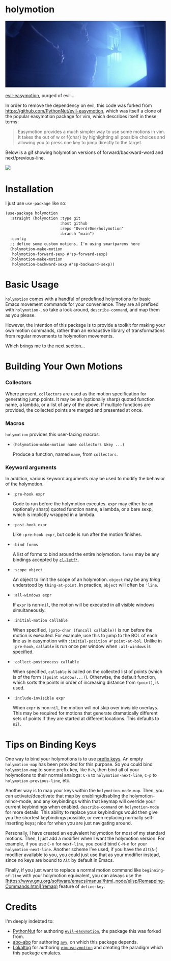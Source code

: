 holymotion
===============

![](poltergeist.jpg)

[evil-easymotion](https://github.com/PythonNut/evil-easymotion), purged of evil...

In order to remove the dependency on evil, this code was forked from https://github.com/PythonNut/evil-easymotion, which was itself a clone of the popular easymotion package for vim, which describes itself in these terms:

> Easymotion provides a much simpler way to use some motions in vim. It takes the <number> out of <number>w or <number>f{char} by highlighting all possible choices and allowing you to press one key to jump directly to the target.

Below is a gif showing holymotion versions of forward/backward-word and next/previous-line.

![](demo.gif)

Installation
===========

I just use `use-package` like so:

``` elisp
(use-package holymotion
  :straight (holymotion :type git
                        :host github
                        :repo "Overdr0ne/holymotion"
                        :branch "main")
  :config
  ;; define some custom motions, I'm using smartparens here
  (holymotion-make-motion
   holymotion-forward-sexp #'sp-forward-sexp)
  (holymotion-make-motion
   holymotion-backward-sexp #'sp-backward-sexp))
```

Basic Usage
===========

`holymotion` comes with a handful of predefined holymotions for basic Emacs movement commands for your convenience. They are all prefixed with `holymotion-`, so take a look around, `describe-command`, and map them as you please.

However, the intention of this package is to provide a toolkit for making your own motion commands, rather than an exhaustive library of transformations from regular movements to holymotion movements.

Which brings me to the next section...

Building Your Own Motions
=========================

### Collectors

Where present, `collectors` are used as the motion specification for generating jump points. It may be an (optionally sharp) quoted function name, a lambda, or a list of any of the above. If multiple functions are provided, the collected points are merged and presented at once.

### Macros

`holymotion` provides this user-facing macros:


* `(holymotion-make-motion name collectors &key ...)`

    Produce a function, named `name`, from `collectors`.

### Keyword arguments

In addition, various keyword arguments may be used to modify the behavior of the holymotion.

* `:pre-hook expr`

    Code to run before the holymotion executes. `expr` may either be an (optionally sharp) quoted function name, a lambda, or a bare sexp, which is implictly wrapped in a lambda.

* `:post-hook expr`

    Like `:pre-hook expr`, but code is run after the motion finishes.

* `:bind forms`

    A list of forms to bind around the entire holymotion. `forms` may be any bindings accepted by [`cl-letf*`](http://www.gnu.org/software/emacs/manual/html_node/cl/Modify-Macros.html).

* `:scope object`

    An object to limit the scope of an holymotion. `object` may be any *thing* understood by `thing-at-point`. In practice, `object` will often be `'line`.

* `:all-windows expr`

    If `expr` is non-`nil`, the motion will be executed in all visible windows simultaneously.

* `:initial-motion callable`

    When specified, `(goto-char (funcall callable))` is run before the motion is executed. For example, use this to jump to the BOL of each line as in easymotion with `:initial-position #'point-at-bol`. Unlike in `:pre-hook`, `callable` is run once per window when `:all-windows` is specified.

* `:collect-postprocess callable`

    When specified, `callable` is called on the collected list of points (which is of the form `((point window)...)`). Otherwise, the default function, which sorts the points in order of increasing distance from `(point)`, is used.

* `:include-invisible expr`

    When `expr` is non-`nil`, the motion will not skip over invisible overlays. This may be required for motions that generate dramatically different sets of points if they are started at different locations. This defaults to `nil`.

Tips on Binding Keys
=======

One way to bind your holymotions is to use [prefix keys](https://www.gnu.org/software/emacs/manual/html_node/elisp/Prefix-Keys.html). An empty `holymotion-map` has been provided for this purpose. So you could bind `holymotion-map` to some prefix key, like `M-h`, then bind all of your holymotions to their normal analogs: `C-n` to `holymotion-next-line`, `C-p` to `holymotion-previous-line`, etc.

Another way is to map your keys within the `holymotion-mode-map`. Then, you can activate/deactivate that map by enabling/disabling the holymotion-minor-mode, and any keybindings within that keymap will override your current keybindings when enabled. `describe-command` on `holymotion-mode` for more details. This ability to replace your keybindings would then give you the shortest keybindings possible, or even replacing normally self-inserting keys; nice for when you are just navigating around.

Personally, I have created an equivalent holymotion for most of my standard motions. Then, I just add a modifier when I want the holymotion version. For example, if you use `C-n` for `next-line`, you could bind `C-M-n` for your `holymotion-next-line`. Another scheme I’ve used, if you have the `Alt`(`A-`) modifier available to you, you could just use that as your modifier instead, since no keys are bound to `Alt` by default in Emacs.

Finally, if you just want to replace a normal motion command like `beginning-of-line` with your holymotion equivalent, you can always use the [https://www.gnu.org/software/emacs/manual/html_node/elisp/Remapping-Commands.html](remap) feature of `define-key`.

Credits
=======
I'm deeply indebted to:
* [PythonNut](https://github.com/PythonNut) for authoring [`evil-easymotion`](https://github.com/PythonNut/evil-easymotion), the package this was forked from.
* [abo-abo](https://github.com/abo-abo) for authoring [`avy`](https://github.com/abo-abo/avy), on which this package depends.
* [Lokaltog](https://github.com/Lokaltog) for authoring [`vim-easymotion`](https://github.com/Lokaltog/vim-easymotion) and creating the paradigm which this package emulates.

